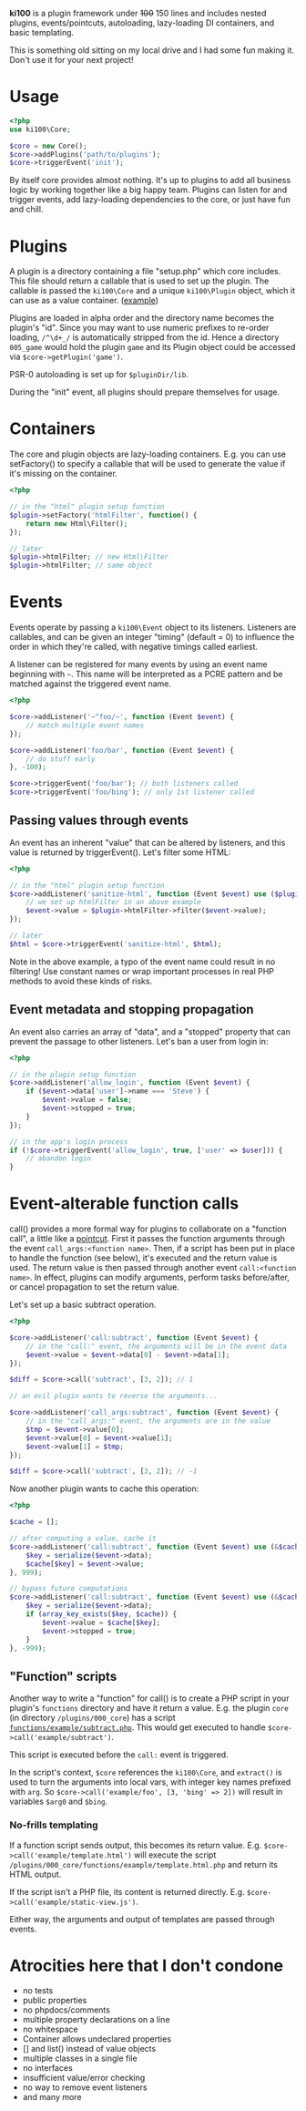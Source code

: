 **ki100** is a plugin framework under ~~100~~ 150 lines and includes nested plugins, events/pointcuts, autoloading, lazy-loading DI containers, and basic templating.

This is something old sitting on my local drive and I had some fun making it. Don't use it for your next project!

# Usage

```php
<?php
use ki100\Core;

$core = new Core();
$core->addPlugins('path/to/plugins');
$core->triggerEvent('init');
```

By itself core provides almost nothing. It's up to plugins to add all business logic by working together like a big happy team. Plugins can listen for and trigger events, add lazy-loading dependencies to the core, or just have fun and chill.

# Plugins

A plugin is a directory containing a file "setup.php" which core includes. This file should return a callable that is used to set up the plugin. The callable is passed the `ki100\Core` and a unique `ki100\Plugin` object, which it can use as a value container. ([example](https://github.com/mrclay/ki100/blob/master/plugins/000_core/setup.php#L5))

Plugins are loaded in alpha order and the directory name becomes the plugin's "id". Since you may want to use numeric prefixes to re-order loading, `/^\d+_/` is automatically stripped from the id. Hence a directory `005_game` would hold the plugin `game` and its Plugin object could be accessed via `$core->getPlugin('game')`.

PSR-0 autoloading is set up for `$pluginDir/lib`.

During the "init" event, all plugins should prepare themselves for usage.

# Containers

The core and plugin objects are lazy-loading containers. E.g. you can use setFactory() to specify a callable that will be used to generate the value if it's missing on the container.

```php
<?php

// in the "html" plugin setup function
$plugin->setFactory('htmlFilter', function() {
    return new Html\Filter();
});

// later
$plugin->htmlFilter; // new Html\Filter
$plugin->htmlFilter; // same object
```

# Events

Events operate by passing a `ki100\Event` object to its listeners. Listeners are callables, and can be given an integer "timing" (default = 0) to influence the order in which they're called, with negative timings called earliest.

A listener can be registered for many events by using an event name beginning with `~`. This name will be interpreted as a PCRE pattern and be matched against the triggered event name.

```php
<?php

$core->addListener('~^foo/~', function (Event $event) {
    // match multiple event names
});

$core->addListener('foo/bar', function (Event $event) {
    // do stuff early
}, -100);

$core->triggerEvent('foo/bar'); // both listeners called
$core->triggerEvent('foo/bing'); // only 1st listener called
```

## Passing values through events

An event has an inherent "value" that can be altered by listeners, and this value is returned by triggerEvent(). Let's filter some HTML:

```php
<?php

// in the "html" plugin setup function
$core->addListener('sanitize-html', function (Event $event) use ($plugin) {
    // we set up htmlFilter in an above example
    $event->value = $plugin->htmlFilter->filter($event->value);
});

// later
$html = $core->triggerEvent('sanitize-html', $html);
```

Note in the above example, a typo of the event name could result in no filtering! Use constant names or wrap important processes in real PHP methods to avoid these kinds of risks.

## Event metadata and stopping propagation

An event also carries an array of "data", and a "stopped" property that can prevent the passage to other listeners. Let's ban a user from login in:

```php
<?php

// in the plugin setup function
$core->addListener('allow_login', function (Event $event) {
    if ($event->data['user']->name === 'Steve') {
        $event->value = false;
        $event->stopped = true;
    }
});

// in the app's login process
if (!$core->triggerEvent('allow_login', true, ['user' => $user])) {
    // abandon login
}
```

# Event-alterable function calls

call() provides a more formal way for plugins to collaborate on a "function call", a little like a [pointcut](https://en.wikipedia.org/wiki/Pointcut). First it passes the function arguments through the event `call_args:<function name>`. Then, if a script has been put in place to handle the function (see below), it's executed and the return value is used. The return value is then passed through another event `call:<function name>`. In effect, plugins can modify arguments, perform tasks before/after, or cancel propagation to set the return value.

Let's set up a basic subtract operation.

```php
<?php

$core->addListener('call:subtract', function (Event $event) {
    // in the "call:" event, the arguments will be in the event data
    $event->value = $event->data[0] - $event->data[1];
});

$diff = $core->call('subtract', [3, 2]); // 1

// an evil plugin wants to reverse the arguments...

$core->addListener('call_args:subtract', function (Event $event) {
    // in the "call_args:" event, the arguments are in the value
    $tmp = $event->value[0];
    $event->value[0] = $event->value[1];
    $event->value[1] = $tmp;
});

$diff = $core->call('subtract', [3, 2]); // -1
```

Now another plugin wants to cache this operation:

```php
<?php

$cache = [];

// after computing a value, cache it
$core->addListener('call:subtract', function (Event $event) use (&$cache) {
    $key = serialize($event->data);
    $cache[$key] = $event->value;
}, 999);

// bypass future computations
$core->addListener('call:subtract', function (Event $event) use (&$cache) {
    $key = serialize($event->data);
    if (array_key_exists($key, $cache)) {
        $event->value = $cache[$key];
        $event->stopped = true;
    }
}, -999);
```

## "Function" scripts

Another way to write a "function" for call() is to create a PHP script in your plugin's `functions` directory and have it return a value. E.g. the plugin `core` (in directory `/plugins/000_core`) has a script [`functions/example/subtract.php`](https://github.com/mrclay/ki100/blob/master/plugins/000_core/functions/example/subtract.php). This would get executed to handle `$core->call('example/subtract')`.

This script is executed before the `call:` event is triggered.

In the script's context, `$core` references the `ki100\Core`, and `extract()` is used to turn the arguments into local vars, with integer key names prefixed with `arg`. So `$core->call('example/foo', [3, 'bing' => 2])` will result in variables `$arg0` and `$bing`.

### No-frills templating

If a function script sends output, this becomes its return value. E.g. `$core->call('example/template.html')` will execute the script `/plugins/000_core/functions/example/template.html.php` and return its HTML output.

If the script isn't a PHP file, its content is returned directly. E.g. `$core->call('example/static-view.js')`.

Either way, the arguments and output of templates are passed through events.

# Atrocities here that I don't condone

 - no tests
 - public properties
 - no phpdocs/comments
 - multiple property declarations on a line
 - no whitespace
 - Container allows undeclared properties
 - [] and list() instead of value objects
 - multiple classes in a single file
 - no interfaces
 - insufficient value/error checking
 - no way to remove event listeners
 - and many more
